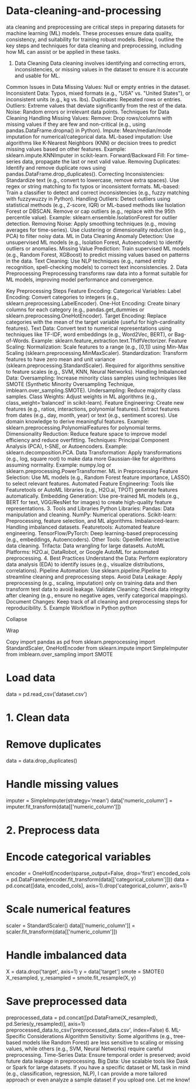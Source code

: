 # Data-cleaning-and-processing
ata cleaning and preprocessing are critical steps in preparing datasets for machine learning (ML) models. These processes ensure data quality, consistency, and suitability for training robust models. Below, I outline the key steps and techniques for data cleaning and preprocessing, including how ML can assist or be applied in these tasks.

1. Data Cleaning
Data cleaning involves identifying and correcting errors, inconsistencies, or missing values in the dataset to ensure it is accurate and usable for ML.

Common Issues in Data
Missing Values: Null or empty entries in the dataset.
Inconsistent Data: Typos, mixed formats (e.g., "USA" vs. "United States"), or inconsistent units (e.g., kg vs. lbs).
Duplicates: Repeated rows or entries.
Outliers: Extreme values that deviate significantly from the rest of the data.
Noise: Random errors or irrelevant data points.
Techniques for Data Cleaning
Handling Missing Values:
Remove: Drop rows/columns with missing values if they are few and non-critical (e.g., using pandas.DataFrame.dropna() in Python).
Impute:
Mean/median/mode imputation for numerical/categorical data.
ML-based imputation: Use algorithms like K-Nearest Neighbors (KNN) or decision trees to predict missing values based on other features.
Example: sklearn.impute.KNNImputer in scikit-learn.
Forward/Backward Fill: For time-series data, propagate the last or next valid value.
Removing Duplicates:
Identify and remove duplicate rows using pandas.DataFrame.drop_duplicates().
Correcting Inconsistencies:
Standardize text (e.g., convert to lowercase, remove extra spaces).
Use regex or string matching to fix typos or inconsistent formats.
ML-based: Train a classifier to detect and correct inconsistencies (e.g., fuzzy matching with fuzzywuzzy in Python).
Handling Outliers:
Detect outliers using statistical methods (e.g., Z-score, IQR) or ML-based methods like Isolation Forest or DBSCAN.
Remove or cap outliers (e.g., replace with the 95th percentile value).
Example: sklearn.ensemble.IsolationForest for outlier detection.
Removing Noise:
Apply smoothing techniques (e.g., moving averages for time-series).
Use clustering or dimensionality reduction (e.g., PCA) to filter noisy data.
ML in Data Cleaning
Anomaly Detection: Use unsupervised ML models (e.g., Isolation Forest, Autoencoders) to identify outliers or anomalies.
Missing Value Prediction: Train supervised ML models (e.g., Random Forest, XGBoost) to predict missing values based on patterns in the data.
Text Cleaning: Use NLP techniques (e.g., named entity recognition, spell-checking models) to correct text inconsistencies.
2. Data Preprocessing
Preprocessing transforms raw data into a format suitable for ML models, improving model performance and convergence.

Key Preprocessing Steps
Feature Encoding:
Categorical Variables:
Label Encoding: Convert categories to integers (e.g., sklearn.preprocessing.LabelEncoder).
One-Hot Encoding: Create binary columns for each category (e.g., pandas.get_dummies or sklearn.preprocessing.OneHotEncoder).
Target Encoding: Replace categories with the mean of the target variable (useful for high-cardinality features).
Text Data:
Convert text to numerical representations using techniques like TF-IDF, word embeddings (e.g., Word2Vec, BERT), or Bag-of-Words.
Example: sklearn.feature_extraction.text.TfidfVectorizer.
Feature Scaling:
Normalization: Scale features to a range (e.g., [0,1]) using Min-Max Scaling (sklearn.preprocessing.MinMaxScaler).
Standardization: Transform features to have zero mean and unit variance (sklearn.preprocessing.StandardScaler).
Required for algorithms sensitive to feature scales (e.g., SVM, KNN, Neural Networks).
Handling Imbalanced Data:
Oversampling: Increase minority class samples using techniques like SMOTE (Synthetic Minority Oversampling Technique, imblearn.over_sampling.SMOTE).
Undersampling: Reduce majority class samples.
Class Weights: Adjust weights in ML algorithms (e.g., class_weight='balanced' in scikit-learn).
Feature Engineering:
Create new features (e.g., ratios, interactions, polynomial features).
Extract features from dates (e.g., day, month, year) or text (e.g., sentiment scores).
Use domain knowledge to derive meaningful features.
Example: sklearn.preprocessing.PolynomialFeatures for polynomial terms.
Dimensionality Reduction:
Reduce feature space to improve model efficiency and reduce overfitting.
Techniques: Principal Component Analysis (PCA), t-SNE, or Autoencoders.
Example: sklearn.decomposition.PCA.
Data Transformation:
Apply transformations (e.g., log, square root) to make data more Gaussian-like for algorithms assuming normality.
Example: numpy.log or sklearn.preprocessing.PowerTransformer.
ML in Preprocessing
Feature Selection: Use ML models (e.g., Random Forest feature importance, LASSO) to select relevant features.
Automated Feature Engineering: Tools like Featuretools or AutoML libraries (e.g., H2O.ai, TPOT) generate features automatically.
Embedding Generation: Use pre-trained ML models (e.g., BERT for text, VGG/ResNet for images) to create high-quality feature representations.
3. Tools and Libraries
Python Libraries:
Pandas: Data manipulation and cleaning.
NumPy: Numerical operations.
Scikit-learn: Preprocessing, feature selection, and ML algorithms.
Imbalanced-learn: Handling imbalanced datasets.
Featuretools: Automated feature engineering.
TensorFlow/PyTorch: Deep learning-based preprocessing (e.g., embeddings, Autoencoders).
Other Tools:
OpenRefine: Interactive data cleaning.
Trifacta: Data wrangling for large datasets.
AutoML Platforms: H2O.ai, DataRobot, or Google AutoML for automated preprocessing.
4. Best Practices
Understand the Data: Perform exploratory data analysis (EDA) to identify issues (e.g., visualize distributions, correlations).
Pipeline Automation: Use sklearn.pipeline.Pipeline to streamline cleaning and preprocessing steps.
Avoid Data Leakage: Apply preprocessing (e.g., scaling, imputation) only on training data and then transform test data to avoid leakage.
Validate Cleaning: Check data integrity after cleaning (e.g., ensure no negative ages, verify categorical mappings).
Document Changes: Keep track of all cleaning and preprocessing steps for reproducibility.
5. Example Workflow in Python
python

Collapse

Wrap

Copy
import pandas as pd
from sklearn.preprocessing import StandardScaler, OneHotEncoder
from sklearn.impute import SimpleImputer
from imblearn.over_sampling import SMOTE

# Load data
data = pd.read_csv('dataset.csv')

# 1. Clean data
# Remove duplicates
data = data.drop_duplicates()

# Handle missing values
imputer = SimpleImputer(strategy='mean')
data['numeric_column'] = imputer.fit_transform(data[['numeric_column']])

# 2. Preprocess data
# Encode categorical variables
encoder = OneHotEncoder(sparse_output=False, drop='first')
encoded_cols = pd.DataFrame(encoder.fit_transform(data[['categorical_column']]))
data = pd.concat([data, encoded_cols], axis=1).drop('categorical_column', axis=1)

# Scale numerical features
scaler = StandardScaler()
data[['numeric_column']] = scaler.fit_transform(data[['numeric_column']])

# Handle imbalanced data
X = data.drop('target', axis=1)
y = data['target']
smote = SMOTE()
X_resampled, y_resampled = smote.fit_resample(X, y)

# Save preprocessed data
preprocessed_data = pd.concat([pd.DataFrame(X_resampled), pd.Series(y_resampled)], axis=1)
preprocessed_data.to_csv('preprocessed_data.csv', index=False)
6. ML-Specific Considerations
Algorithm Sensitivity: Some algorithms (e.g., tree-based models like Random Forest) are less sensitive to scaling or missing values, while others (e.g., SVM, Neural Networks) require careful preprocessing.
Time-Series Data: Ensure temporal order is preserved; avoid future data leakage in preprocessing.
Big Data: Use scalable tools like Dask or Spark for large datasets.
If you have a specific dataset or ML task in mind (e.g., classification, regression, NLP), I can provide a more tailored approach or even analyze a sample dataset if you upload one. Let me know!
